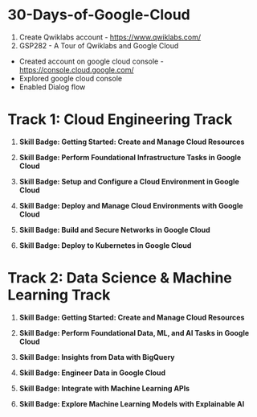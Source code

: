 # 30-Days-of-Google-Cloud

1) Create Qwiklabs account - https://www.qwiklabs.com/
2) GSP282 - A Tour of Qwiklabs and Google Cloud
  - Created account on google cloud console - https://console.cloud.google.com/
  - Explored google cloud console
  - Enabled Dialog flow

# Track 1: Cloud Engineering Track

1. **Skill Badge: Getting Started: Create and Manage Cloud Resources**



2. **Skill Badge: Perform Foundational Infrastructure Tasks in Google Cloud**



3. **Skill Badge: Setup and Configure a Cloud Environment in Google Cloud**



4.  **Skill Badge: Deploy and Manage Cloud Environments with Google Cloud**



5. **Skill Badge: Build and Secure Networks in Google Cloud**



6. **Skill Badge: Deploy to Kubernetes in Google Cloud**



# Track 2: Data Science & Machine Learning Track

1. **Skill Badge: Getting Started: Create and Manage Cloud Resources**



2. **Skill Badge: Perform Foundational Data, ML, and AI Tasks in Google Cloud**



3. **Skill Badge: Insights from Data with BigQuery**



4. **Skill Badge: Engineer Data in Google Cloud**



5. **Skill Badge: Integrate with Machine Learning APIs**



6. **Skill Badge: Explore Machine Learning Models with Explainable AI**

